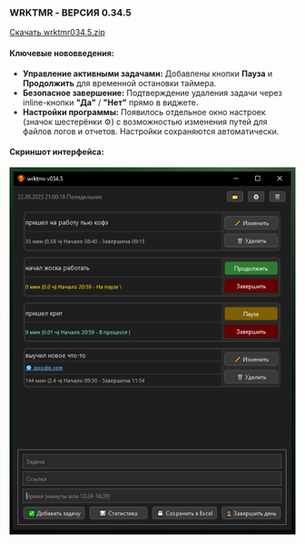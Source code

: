 ### **WRKTMR - ВЕРСИЯ 0.34.5**

[Скачать wrktmr034.5.zip](https://github.com/ashtray01/wrktmr/releases/download/034.5/wrktmr034.5.zip)
#### **Ключевые нововведения:**
*   **Управление активными задачами:** Добавлены кнопки **Пауза** и **Продолжить** для временной остановки таймера.
*   **Безопасное завершение:** Подтверждение удаления задачи через inline-кнопки **"Да"** / **"Нет"** прямо в виджете.
*   **Настройки программы:** Появилось отдельное окно настроек (значок шестерёнки ⚙) с возможностью изменения путей для файлов логов и отчетов. Настройки сохраняются автоматически.

#### **Скриншот интерфейса:**
![Скриншот версии 0.34.5](https://github.com/ashtray01/wrktmr/blob/main/images/scr034.5.png)









































